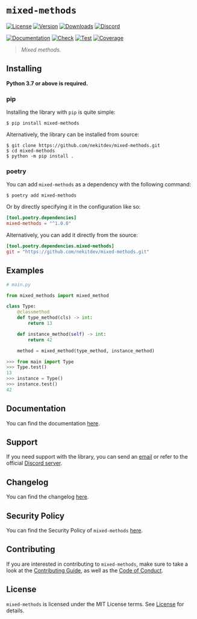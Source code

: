 # `mixed-methods`

[![License][License Badge]][License]
[![Version][Version Badge]][Package]
[![Downloads][Downloads Badge]][Package]
[![Discord][Discord Badge]][Discord]

[![Documentation][Documentation Badge]][Documentation]
[![Check][Check Badge]][Actions]
[![Test][Test Badge]][Actions]
[![Coverage][Coverage Badge]][Coverage]

> *Mixed methods.*

## Installing

**Python 3.7 or above is required.**

### pip

Installing the library with `pip` is quite simple:

```console
$ pip install mixed-methods
```

Alternatively, the library can be installed from source:

```console
$ git clone https://github.com/nekitdev/mixed-methods.git
$ cd mixed-methods
$ python -m pip install .
```

### poetry

You can add `mixed-methods` as a dependency with the following command:

```console
$ poetry add mixed-methods
```

Or by directly specifying it in the configuration like so:

```toml
[tool.poetry.dependencies]
mixed-methods = "^1.0.0"
```

Alternatively, you can add it directly from the source:

```toml
[tool.poetry.dependencies.mixed-methods]
git = "https://github.com/nekitdev/mixed-methods.git"
```

## Examples

```python
# main.py

from mixed_methods import mixed_method

class Type:
    @classmethod
    def type_method(cls) -> int:
        return 13

    def instance_method(self) -> int:
        return 42

    method = mixed_method(type_method, instance_method)
```

```python
>>> from main import Type
>>> Type.test()
13
>>> instance = Type()
>>> instance.test()
42
```

## Documentation

You can find the documentation [here][Documentation].

## Support

If you need support with the library, you can send an [email][Email]
or refer to the official [Discord server][Discord].

## Changelog

You can find the changelog [here][Changelog].

## Security Policy

You can find the Security Policy of `mixed-methods` [here][Security].

## Contributing

If you are interested in contributing to `mixed-methods`, make sure to take a look at the
[Contributing Guide][Contributing Guide], as well as the [Code of Conduct][Code of Conduct].

## License

`mixed-methods` is licensed under the MIT License terms. See [License][License] for details.

[Email]: mailto:support@nekit.dev

[Discord]: https://nekit.dev/discord

[Actions]: https://github.com/nekitdev/mixed-methods/actions

[Changelog]: https://github.com/nekitdev/mixed-methods/blob/main/CHANGELOG.md
[Code of Conduct]: https://github.com/nekitdev/mixed-methods/blob/main/CODE_OF_CONDUCT.md
[Contributing Guide]: https://github.com/nekitdev/mixed-methods/blob/main/CONTRIBUTING.md
[Security]: https://github.com/nekitdev/mixed-methods/blob/main/SECURITY.md

[License]: https://github.com/nekitdev/mixed-methods/blob/main/LICENSE

[Package]: https://pypi.org/project/mixed-methods
[Coverage]: https://codecov.io/gh/nekitdev/mixed-methods
[Documentation]: https://nekitdev.github.io/mixed-methods

[Discord Badge]: https://img.shields.io/badge/chat-discord-5865f2
[License Badge]: https://img.shields.io/pypi/l/mixed-methods
[Version Badge]: https://img.shields.io/pypi/v/mixed-methods
[Downloads Badge]: https://img.shields.io/pypi/dm/mixed-methods

[Documentation Badge]: https://github.com/nekitdev/mixed-methods/workflows/docs/badge.svg
[Check Badge]: https://github.com/nekitdev/mixed-methods/workflows/check/badge.svg
[Test Badge]: https://github.com/nekitdev/mixed-methods/workflows/test/badge.svg
[Coverage Badge]: https://codecov.io/gh/nekitdev/mixed-methods/branch/main/graph/badge.svg
